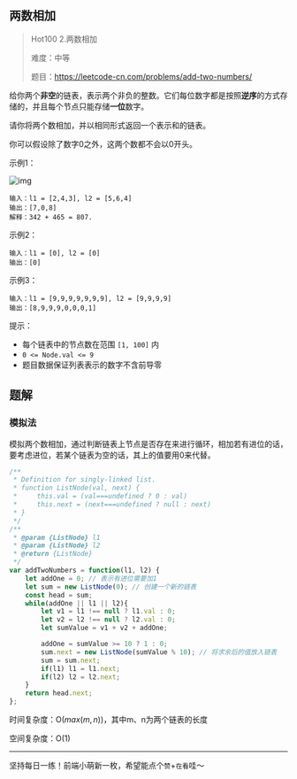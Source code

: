 ## 两数相加

> Hot100 2.两数相加
>
> 难度：中等
>
> 题目：https://leetcode-cn.com/problems/add-two-numbers/

给你两个**非空**的链表，表示两个非负的整数。它们每位数字都是按照**逆序**的方式存储的，并且每个节点只能存储**一位**数字。

请你将两个数相加，并以相同形式返回一个表示和的链表。

你可以假设除了数字0之外，这两个数都不会以0开头。

示例1：

![img](https://assets.leetcode-cn.com/aliyun-lc-upload/uploads/2021/01/02/addtwonumber1.jpg)

```
输入：l1 = [2,4,3], l2 = [5,6,4]
输出：[7,0,8]
解释：342 + 465 = 807.
```

示例2：

```
输入：l1 = [0], l2 = [0]
输出：[0]
```

示例3：

```
输入：l1 = [9,9,9,9,9,9,9], l2 = [9,9,9,9]
输出：[8,9,9,9,0,0,0,1]
```

提示：

- 每个链表中的节点数在范围 `[1, 100]` 内
- `0 <= Node.val <= 9`
- 题目数据保证列表表示的数字不含前导零

## 题解

### 模拟法

模拟两个数相加，通过判断链表上节点是否存在来进行循环，相加若有进位的话，要考虑进位，若某个链表为空的话，其上的值要用0来代替。

```javascript
/**
 * Definition for singly-linked list.
 * function ListNode(val, next) {
 *     this.val = (val===undefined ? 0 : val)
 *     this.next = (next===undefined ? null : next)
 * }
 */
/**
 * @param {ListNode} l1
 * @param {ListNode} l2
 * @return {ListNode}
 */
var addTwoNumbers = function(l1, l2) {
    let addOne = 0; // 表示有进位需要加1
    let sum = new ListNode(0); // 创建一个新的链表
    const head = sum;
    while(addOne || l1 || l2){
        let v1 = l1 !== null ? l1.val : 0;
        let v2 = l2 !== null ? l2.val : 0;
        let sumValue = v1 + v2 + addOne;

        addOne = sumValue >= 10 ? 1 : 0;
        sum.next = new ListNode(sumValue % 10); // 将求余后的值放入链表
        sum = sum.next;
        if(l1) l1 = l1.next;
        if(l2) l2 = l2.next;
    }
    return head.next;
};
```

时间复杂度：O($max(m,n)$)，其中m、n为两个链表的长度

空间复杂度：O($1$)

****

坚持每日一练！前端小萌新一枚，希望能点个`赞`+`在看`哇～

